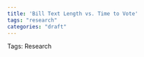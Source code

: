 ```yaml
---
title: 'Bill Text Length vs. Time to Vote'
tags: "research"
categories: "draft"
---
```



Tags: Research